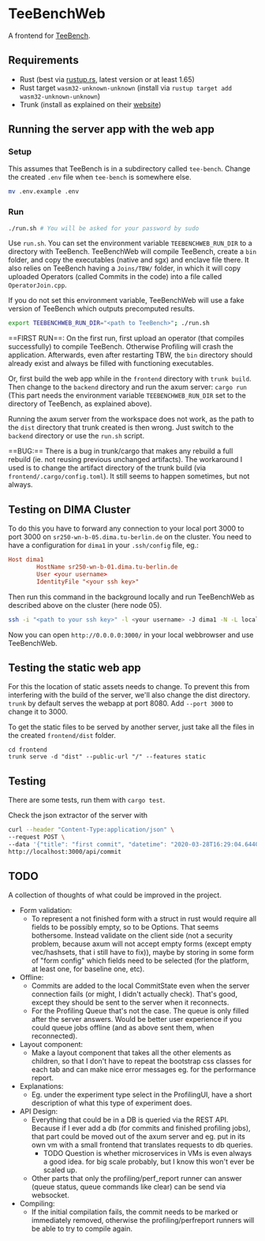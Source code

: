 TeeBenchWeb
===========

A frontend for [TeeBench](https://github.com/agora-ecosystem/tee-bench).

Requirements
------------

- Rust (best via [rustup.rs](rustup.rs), latest version or at least 1.65)
- Rust target `wasm32-unknown-unknown` (install via `rustup target add wasm32-unknown-unknown`)
- Trunk (install as explained on their [website](https://trunkrs.dev/))

Running the server app with the web app
---------------------------------------

### Setup

This assumes that TeeBench is in a subdirectory called `tee-bench`. Change the created `.env` file when `tee-bench` is somewhere else.

```sh
mv .env.example .env
```

### Run

```sh
./run.sh # You will be asked for your password by sudo
```

Use `run.sh`. You can set the environment variable `TEEBENCHWEB_RUN_DIR` to a directory with TeeBench. TeeBenchWeb will compile TeeBench, create a `bin` folder, and copy the executables (native and sgx) and enclave file there. It also relies on TeeBench having a `Joins/TBW/` folder, in which it will copy uploaded Operators (called Commits in the code) into a file called `OperatorJoin.cpp`.

If you do not set this environment variable, TeeBenchWeb will use a fake version of TeeBench which outputs precomputed results.

```sh
export TEEBENCHWEB_RUN_DIR="<path to TeeBench>"; ./run.sh
```

==FIRST RUN==: On the first run, first upload an operator (that compiles successfully) to compile TeeBench. Otherwise Profiling will crash the application. Afterwards, even after restarting TBW, the `bin` directory should already exist and always be filled with functioning executables.

Or, first build the web app while in the `frontend` directory with `trunk build`. Then change to the `backend` directory and run the axum server: `cargo run` (This part needs the environment variable `TEEBENCHWEB_RUN_DIR` set to the directory of TeeBench, as explained above).

Running the axum server from the workspace does not work, as the path to the `dist` directory that trunk created is then wrong. Just switch to the `backend` directory or use the `run.sh` script.

==BUG:== There is a bug in trunk/cargo that makes any rebuild a full rebuild (ie. not reusing previous unchanged artifacts). The workaround I used is to change the artifact directory of the trunk build (via `frontend/.cargo/config.toml`). It still seems to happen sometimes, but not always.

Testing on DIMA Cluster
-----------------------

To do this you have to forward any connection to your local port 3000 to port 3000 on `sr250-wn-b-05.dima.tu-berlin.de` on the cluster. You need to have a configuration for `dima1` in your `.ssh/config` file, eg.:
```conf
Host dima1
        HostName sr250-wn-b-01.dima.tu-berlin.de
        User <your username>
        IdentityFile "<your ssh key>"
```
Then run this command in the background locally and run TeeBenchWeb as described above on the cluster (here node 05).
```sh
ssh -i "<path to your ssh key>" -l <your username> -J dima1 -N -L localhost:3000:localhost:3000 sr250-wn-b-05.dima.tu-berlin.de
```
Now you can open `http://0.0.0.0:3000/` in your local webbrowser and use TeeBenchWeb.

Testing the static web app
-------------------

For this the location of static assets needs to change. To prevent this from interfering with the build of the server, we'll also change the dist directory. `trunk` by default serves the webapp at port 8080. Add `--port 3000` to change it to 3000. 

To get the static files to be served by another server, just take all the files in the created `frontend/dist` folder.

```
cd frontend
trunk serve -d "dist" --public-url "/" --features static
```

Testing
-------

There are some tests, run them with `cargo test`.

Check the json extractor of the server with
```sh
curl --header "Content-Type:application/json" \
--request POST \
--data '{"title": "first commit", "datetime": "2020-03-28T16:29:04.644008111Z", "code": "auto a = 2", "report": null }' \
http://localhost:3000/api/commit
```

TODO
----

A collection of thoughts of what could be improved in the project.

- Form validation:
    - To represent a not finished form with a struct in rust would require all fields to be possibly empty, so to be Options. That seems bothersome. Instead validate on the client side (not a security problem, because axum will not accept empty forms (except empty vec/hashsets, that i still have to fix)), maybe by storing in some form of "form config" which fields need to be selected (for the platform, at least one, for baseline one, etc).
- Offline:
    - Commits are added to the local CommitState even when the server connection fails (or might, I didn't actually check). That's good, except they should be sent to the server when it reconnects.
    - For the Profiling Queue that's not the case. The queue is only filled after the server answers. Would be better user experience if you could queue jobs offline (and as above sent them, when reconnected).
- Layout component:
    - Make a layout component that takes all the other elements as children, so that I don't have to repeat the bootstrap css classes for each tab and can make nice error messages eg. for the performance report.
- Explanations:
    - Eg. under the experiment type select in the ProfilingUI, have a short description of what this type of experiment does.
- API Design:
    - Everything that could be in a DB is queried via the REST API. Because if I ever add a db (for commits and finished profiling jobs), that part could be moved out of the axum server and eg. put in its own vm with a small frontend that translates requests to db queries.
        - TODO Question is whether microservices in VMs is even always a good idea. for big scale probably, but I know this won't ever be scaled up.
    - Other parts that only the profiling/perf_report runner can answer (queue status, queue commands like clear) can be send via websocket.
- Compiling:
    - If the initial compilation fails, the commit needs to be marked or immediately removed, otherwise the profiling/perfreport runners will be able to try to compile again.
